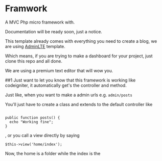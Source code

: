 # Framwork
A MVC Php micro framework with.

Documentation will be ready soon, just a notice.

This template already comes with everything you need to create a blog, we are using [AdminLTE](https://github.com/ColorlibHQ/AdminLTE) template.

Which means, if you are trying to make a dashboard for your project, just clone this repo and all done.

We are using a premium text editor that will wow you.

##1
Just want to let you know that this framework is working like codeigniter, it automatically get's the controller and method.

Just like, when you want to make a admin urls e.g. `admin/posts`

You'll just have to create a class and extends to the default controller like 

``` Class Admin extends Controller {

public function posts() {
  echo "Working fine";
}
```
, or you call a view directly by saying 

``` $this->view('home/index'); ```

Now, the home is a folder while the index is the 

